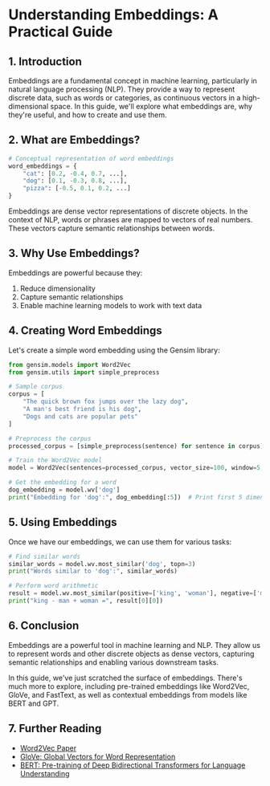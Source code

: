 # Understanding Embeddings: A Practical Guide

## 1. Introduction

Embeddings are a fundamental concept in machine learning, particularly in natural language processing (NLP). They provide a way to represent discrete data, such as words or categories, as continuous vectors in a high-dimensional space. In this guide, we'll explore what embeddings are, why they're useful, and how to create and use them.

## 2. What are Embeddings?

```python
# Conceptual representation of word embeddings
word_embeddings = {
    "cat": [0.2, -0.4, 0.7, ...],
    "dog": [0.1, -0.3, 0.8, ...],
    "pizza": [-0.5, 0.1, 0.2, ...]
}
```

Embeddings are dense vector representations of discrete objects. In the context of NLP, words or phrases are mapped to vectors of real numbers. These vectors capture semantic relationships between words.

## 3. Why Use Embeddings?

Embeddings are powerful because they:
1. Reduce dimensionality
2. Capture semantic relationships
3. Enable machine learning models to work with text data

## 4. Creating Word Embeddings

Let's create a simple word embedding using the Gensim library:

```python
from gensim.models import Word2Vec
from gensim.utils import simple_preprocess

# Sample corpus
corpus = [
    "The quick brown fox jumps over the lazy dog",
    "A man's best friend is his dog",
    "Dogs and cats are popular pets"
]

# Preprocess the corpus
processed_corpus = [simple_preprocess(sentence) for sentence in corpus]

# Train the Word2Vec model
model = Word2Vec(sentences=processed_corpus, vector_size=100, window=5, min_count=1, workers=4)

# Get the embedding for a word
dog_embedding = model.wv['dog']
print("Embedding for 'dog':", dog_embedding[:5])  # Print first 5 dimensions
```

## 5. Using Embeddings

Once we have our embeddings, we can use them for various tasks:

```python
# Find similar words
similar_words = model.wv.most_similar('dog', topn=3)
print("Words similar to 'dog':", similar_words)

# Perform word arithmetic
result = model.wv.most_similar(positive=['king', 'woman'], negative=['man'], topn=1)
print("king - man + woman =", result[0][0])
```

## 6. Conclusion

Embeddings are a powerful tool in machine learning and NLP. They allow us to represent words and other discrete objects as dense vectors, capturing semantic relationships and enabling various downstream tasks.

In this guide, we've just scratched the surface of embeddings. There's much more to explore, including pre-trained embeddings like Word2Vec, GloVe, and FastText, as well as contextual embeddings from models like BERT and GPT.

## 7. Further Reading

- [Word2Vec Paper](https://arxiv.org/abs/1301.3781)
- [GloVe: Global Vectors for Word Representation](https://nlp.stanford.edu/projects/glove/)
- [BERT: Pre-training of Deep Bidirectional Transformers for Language Understanding](https://arxiv.org/abs/1810.04805)
